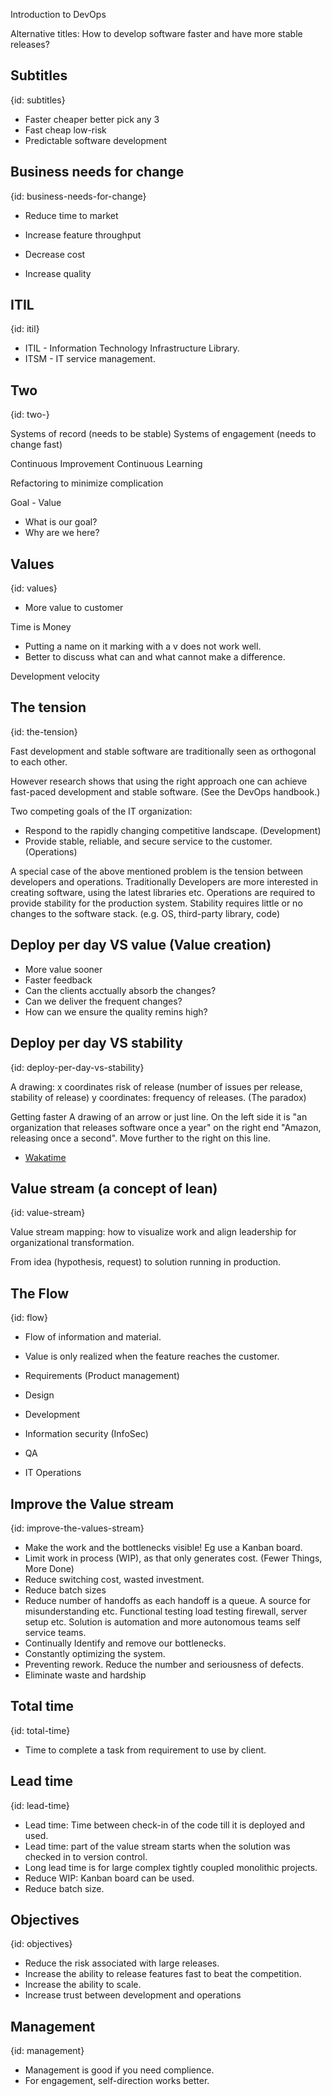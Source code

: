 Introduction to DevOps

Alternative titles:
How to develop software faster and have more stable releases?


## Subtitles
{id: subtitles}

* Faster cheaper better pick any 3
* Fast cheap low-risk
* Predictable software development


## Business needs for change
{id: business-needs-for-change}

* Reduce time to market
* Increase feature throughput

* Decrease cost
* Increase quality




## ITIL
{id: itil}

* ITIL - Information Technology Infrastructure Library.
* ITSM - IT service management.

## Two
{id: two-}

Systems of record (needs to be stable)
Systems of engagement (needs to change fast)


Continuous Improvement
Continuous Learning

Refactoring to minimize complication

Goal - Value

* What is our goal?
* Why are we here?

## Values
{id: values}

* More value to customer


Time is Money

* Putting a name on it marking with a v does not work well.
* Better to discuss what can and what cannot make a difference.

Development velocity

## The tension
{id: the-tension}

Fast development and stable software are traditionally seen as orthogonal to each other.

However research shows that using the right approach one can achieve fast-paced development and stable software.
(See the DevOps handbook.)

Two competing goals of the IT organization:

* Respond to the rapidly changing competitive landscape. (Development)
* Provide stable, reliable, and secure service to the customer. (Operations)

A special case of the above mentioned problem is the tension between developers and operations.
Traditionally Developers are more interested in creating software, using the latest libraries etc.
Operations are required to provide stability for the production system. Stability requires little or no changes to the software stack. (e.g. OS, third-party library, code)


## Deploy per day VS value  (Value creation)

* More value sooner
* Faster feedback
* Can the clients acctually absorb the changes?
* Can we deliver the frequent changes?
* How can we ensure the quality remins high?


## Deploy per day VS stability
{id: deploy-per-day-vs-stability}

A drawing: x coordinates risk of release (number of issues per release, stability of release)
y coordinates: frequency of releases. (The paradox)

Getting faster
A drawing of an arrow or just line. On the left side it is "an organization that releases software once a year"
on the right end "Amazon, releasing once a second".
Move further to the right on this line.


* [Wakatime](https://wakatime.com/)


## Value stream (a concept of lean)
{id: value-stream}

Value stream mapping: how to visualize work and align leadership for organizational transformation. 

From idea (hypothesis, request) to solution running in production.


## The Flow
{id: flow}

* Flow of information and material.
* Value is only realized when the feature reaches the customer.

* Requirements (Product management)
* Design
* Development
* Information security (InfoSec)
* QA
* IT Operations

## Improve the Value stream
{id: improve-the-values-stream}

* Make the work and the bottlenecks visible!  Eg use a Kanban board.
* Limit work in process (WIP), as that only generates cost. (Fewer Things, More Done)
* Reduce switching cost, wasted investment.
* Reduce batch sizes
* Reduce number of handoffs as each handoff is a queue. A source for misunderstanding etc. Functional testing load testing firewall, server setup etc.  Solution is automation and more autonomous teams self service teams. 
* Continually Identify and remove our bottlenecks.
* Constantly optimizing the system.
* Preventing rework. Reduce the number and seriousness of defects.
* Eliminate waste and hardship

## Total time
{id: total-time}

* Time to complete a task from requirement to use by client.

## Lead time
{id: lead-time}

* Lead time: Time between check-in of the code till it is deployed and used.
* Lead time: part of the value stream starts when the solution was checked in to version control. 
* Long lead time is for large complex tightly coupled monolithic projects.
* Reduce WIP: Kanban board can be used.
* Reduce batch size.


## Objectives
{id: objectives}

* Reduce the risk associated with large releases.
* Increase the ability to release features fast to beat the competition.
* Increase the ability to scale.
* Increase trust between development and operations

## Management
{id: management}

* Management is good if you need complience.
* For engagement, self-direction works better.

